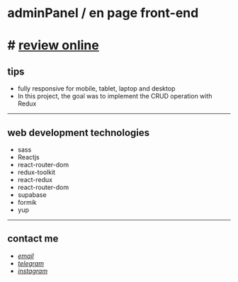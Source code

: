 # adminPanel / en page front-end

# # [review online](https://mohammad-zeynali.github.io/manager-panel/)

## tips

- fully responsive for mobile, tablet, laptop and desktop
- In this project, the goal was to implement the CRUD operation with Redux

---

## web development technologies

- sass
- Reactjs
- react-router-dom
- redux-toolkit
- react-redux
- react-router-dom
- supabase
- formik
- yup

---

## contact me

- _[email](mailto:051.mhmdzynaly977@gmail.com)_
- _[telegram](https://t.me/zeynali2003/)_
- _[instagram](https://instagram.com/zeynali2003/)_
